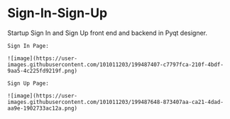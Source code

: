 # Sign-In-Sign-Up
Startup Sign In and Sign Up front end and backend in Pyqt designer.


	Sign In Page:

	![image](https://user-images.githubusercontent.com/101011203/199487407-c7797fca-210f-4bdf-9aa5-4c225fd9219f.png)

	Sign Up Page:
	
	![image](https://user-images.githubusercontent.com/101011203/199487648-873407aa-ca21-4dad-aa9e-1902733ac12a.png)
